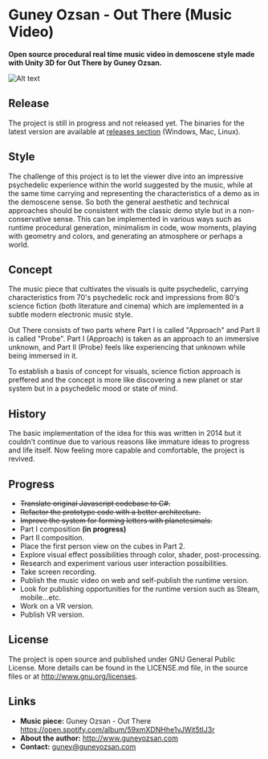 # Guney Ozsan - Out There (Music Video)
**Open source procedural real time music video in demoscene style made with Unity 3D for Out There by Guney Ozsan.**

![Alt text](https://78.media.tumblr.com/f74ed3b4b553be7754e22f6f8f40634d/tumblr_oy692kdsPU1u47bpmo1_1280.gif "Opening scene")

## Release
The project is still in progress and not released yet. The binaries for the latest version are available at [releases section](https://github.com/guneyozsan/Guney-Ozsan-Out-There-Music-Video-Unity-3D-Demo/releases) (Windows, Mac, Linux).

## Style
The challenge of this project is to let the viewer dive into an impressive psychedelic experience within the world suggested by the music, while at the same time carrying and representing the characteristics of a demo as in the demoscene sense. So both the general aesthetic and technical approaches should be consistent with the classic demo style but in a non-conservative sense. This can be implemented in various ways such as runtime procedural generation, minimalism in code, wow moments, playing with geometry and colors, and generating an atmosphere or perhaps a world. 

## Concept
The music piece that cultivates the visuals is quite psychedelic, carrying characteristics from 70's psychedelic rock and impressions from 80's science fiction (both literature and cinema) which are implemented in a subtle modern electronic music style.

Out There consists of two parts where Part I is called "Approach" and Part II is called "Probe". Part I (Approach) is taken as an approach to an immersive unknown, and Part II (Probe) feels like experiencing that unknown while being immersed in it.

To establish a basis of concept for visuals, science fiction approach is preffered and the concept is more like discovering a new planet or star system but in a psychedelic mood or state of mind.

## History
The basic implementation of the idea for this was written in 2014 but it couldn't continue due to various reasons like immature ideas to progress and life itself. Now feeling more capable and comfortable, the project is revived. 

## Progress
- ~~Translate original Javascript codebase to C#.~~
- ~~Refactor the prototype code with a better architecture.~~
- ~~Improve the system for forming letters with planetesimals.~~
- Part I composition **(in progress)**
- Part II composition.
- Place the first person view on the cubes in Part 2.
- Explore visual effect possibilities through color, shader, post-processing.
- Research and experiment  various user interaction possibilities.
- Take screen recording.
- Publish the music video on web and self-publish the runtime version.
- Look for publishing opportunities for the runtime version such as Steam, mobile...etc.
- Work on a VR version.
- Publish VR version.

## License
The project is open source and published under GNU General Public License. More details can be found in the LICENSE.md file, in the source files or at <http://www.gnu.org/licenses>.

## Links
* **Music piece:**
Guney Ozsan - Out There
https://open.spotify.com/album/59xmXDNHhe1vJWit5tIJ3r
* **About the author:**
http://www.guneyozsan.com
* **Contact:**
guney@guneyozsan.com
